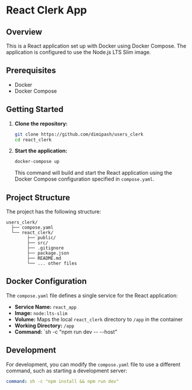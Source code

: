 # React Clerk App

## Overview

This is a React application set up with Docker using Docker Compose. The application is configured to use the Node.js LTS Slim image.

## Prerequisites

- Docker
- Docker Compose

## Getting Started

1. **Clone the repository:**

   ```sh
   git clone https://github.com/dimipash/users_clerk
   cd react_clerk
   ```

2. **Start the application:**

   ```sh
   docker-compose up
   ```

   This command will build and start the React application using the Docker Compose configuration specified in `compose.yaml`.

## Project Structure

The project has the following structure:

```
users_clerk/
  ├── compose.yaml
  └── react_clerk/
        ├── public/
        ├── src/
        ├── .gitignore
        ├── package.json
        ├── README.md
        └── ... other files
```

## Docker Configuration

The `compose.yaml` file defines a single service for the React application:

- **Service Name:** `react_app`
- **Image:** `node:lts-slim`
- **Volume:** Maps the local `react_clerk` directory to `/app` in the container
- **Working Directory:** `/app`
- **Command:** `sh -c "npm run dev -- --host"

## Development

For development, you can modify the `compose.yaml` file to use a different command, such as starting a development server:

```yaml
command: sh -c "npm install && npm run dev"
```
